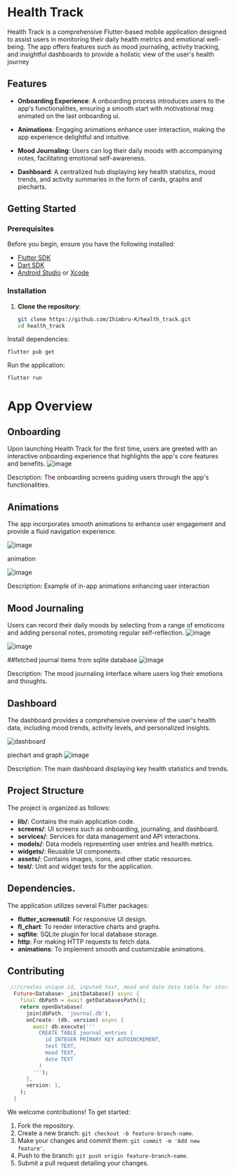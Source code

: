 # Health Track

Health Track is a comprehensive Flutter-based mobile application designed to assist users in monitoring their daily health metrics and emotional well-being. The app offers features such as mood journaling, activity tracking, and insightful dashboards to provide a holistic view of the user's health journey

## Features

- **Onboarding Experience**: A onboarding process introduces users to the app's functionalities, ensuring a smooth start with motivational msg animated on the last onboarding ui.

- **Animations**: Engaging animations enhance user interaction, making the app experience delightful and intuitive.

- **Mood Journaling**: Users can log their daily moods with accompanying notes, facilitating emotional self-awareness.

- **Dashboard**: A centralized hub displaying key health statistics, mood trends, and activity summaries in the form of cards, graphs and piecharts.

## Getting Started

### Prerequisites

Before you begin, ensure you have the following installed:

- [Flutter SDK](https://flutter.dev/docs/get-started/install)
- [Dart SDK](https://dart.dev/get-dart)
- [Android Studio](https://developer.android.com/studio) or [Xcode](https://developer.apple.com/xcode/)

### Installation

1. **Clone the repository**:

   ```bash
   git clone https://github.com/Ihimbru-K/health_track.git
   cd health_track
Install dependencies:

   
    flutter pub get
Run the application:


    flutter run



# App Overview

## Onboarding

Upon launching Health Track for the first time, users are greeted with an interactive onboarding experience that highlights the app's core features and benefits.
![image](https://github.com/user-attachments/assets/2a60488e-8353-4dc6-b767-72a7df9a9671)


Description: The onboarding screens guiding users through the app's functionalities.

## Animations

The app incorporates smooth animations to enhance user engagement and provide a fluid navigation experience.

![image](https://github.com/user-attachments/assets/7e6fba07-e5ba-4493-b2bf-c1fc9bc04cb5)


animation

![image](https://github.com/user-attachments/assets/487fcbdc-d943-4f1f-84c1-9e5430c77a3f)



Description: Example of in-app animations enhancing user interaction

## Mood Journaling

Users can record their daily moods by selecting from a range of emoticons and adding personal notes, promoting regular self-reflection.
![image](https://github.com/user-attachments/assets/00b81a7c-247f-4747-b750-64cadb582d6f)






![image](https://github.com/user-attachments/assets/c9ed1e9e-63d9-42a1-9bbc-d1f408654e92)







##fetched journal items from sqlite database
![image](https://github.com/user-attachments/assets/a26174dc-9516-4a58-aa35-15f984265ae6)





Description: The mood journaling interface where users log their emotions and thoughts.

## Dashboard

The dashboard provides a comprehensive overview of the user's health data, including mood trends, activity levels, and personalized insights.

![dashboard](https://github.com/user-attachments/assets/f79c3bd9-d641-4dec-9b30-ed30855d4876)




piechart and graph
![image](https://github.com/user-attachments/assets/396674b8-2332-47ab-a0a4-bbee6f470769)




Description: The main dashboard displaying key health statistics and trends.

## Project Structure

The project is organized as follows:

- **lib/**: Contains the main application code.
- **screens/**: UI screens such as onboarding, journaling, and dashboard.
- **services/**: Services for data management and API interactions.
- **models/**: Data models representing user entries and health metrics.
- **widgets/**: Reusable UI components.
- **assets/**: Contains images, icons, and other static resources.
- **test/**: Unit and widget tests for the application.

## Dependencies.

The application utilizes several Flutter packages:

- **flutter_screenutil**: For responsive UI design.
- **fl_chart**: To render interactive charts and graphs.
- **sqflite**: SQLite plugin for local database storage.
- **http**: For making HTTP requests to fetch data.
- **animations**: To implement smooth and customizable animations.

## Contributing

```dart
 ///creates unique id, inputed text, mood and date data table for storing journal items
  Future<Database> _initDatabase() async {
    final dbPath = await getDatabasesPath();
    return openDatabase(
      join(dbPath, 'journal.db'),
      onCreate: (db, version) async {
        await db.execute('''
          CREATE TABLE journal_entries (
            id INTEGER PRIMARY KEY AUTOINCREMENT,
            text TEXT,
            mood TEXT,
            date TEXT
          )
        ''');
      },
      version: 1,
    );
  }
```

We welcome contributions! To get started:

1. Fork the repository.
2. Create a new branch: `git checkout -b feature-branch-name`.
3. Make your changes and commit them: `git commit -m 'Add new feature'`.
4. Push to the branch: `git push origin feature-branch-name`.
5. Submit a pull request detailing your changes.


